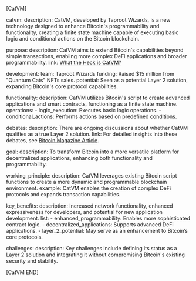 [CatVM]

catvm:
  description: CatVM, developed by Taproot Wizards, is a new technology designed to enhance Bitcoin's programmability and functionality, creating a finite state machine capable of executing basic logic and conditional actions on the Bitcoin blockchain.

purpose:
  description: CatVM aims to extend Bitcoin's capabilities beyond simple transactions, enabling more complex DeFi applications and broader programmability.
  link: [What the Heck is CatVM?](https://bitcoinmagazine.com/technical/what-the-heck-is-catvm)

development:
  team: Taproot Wizards
  funding: Raised $15 million from "Quantum Cats" NFTs sales.
  potential: Seen as a potential Layer 2 solution, expanding Bitcoin's core protocol capabilities.

functionality:
  description: CatVM utilizes Bitcoin's script to create advanced applications and smart contracts, functioning as a finite state machine.
  operations:
    - logic_execution: Executes basic logic operations.
    - conditional_actions: Performs actions based on predefined conditions.

debates:
  description: There are ongoing discussions about whether CatVM qualifies as a true Layer 2 solution.
  link: For detailed insights into these debates, see [Bitcoin Magazine Article](https://bitcoinmagazine.com/technical/what-the-heck-is-catvm).

goal:
  description: To transform Bitcoin into a more versatile platform for decentralized applications, enhancing both functionality and programmability.

working_principle:
  description: CatVM leverages existing Bitcoin script functions to create a more dynamic and programmable blockchain environment.
  example: CatVM enables the creation of complex DeFi protocols and expands transaction capabilities.

key_benefits:
  description: Increased network functionality, enhanced expressiveness for developers, and potential for new application development.
  list:
    - enhanced_programmability: Enables more sophisticated contract logic.
    - decentralized_applications: Supports advanced DeFi applications.
    - layer_2_potential: May serve as an enhancement to Bitcoin’s core protocols.

challenges:
  description: Key challenges include defining its status as a Layer 2 solution and integrating it without compromising Bitcoin's existing security and stability.

[CatVM END]